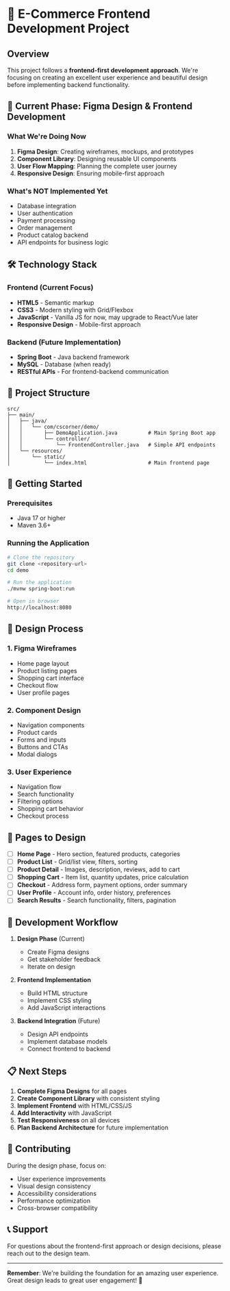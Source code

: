 # 🚀 E-Commerce Frontend Development Project

## Overview

This project follows a **frontend-first development approach**. We're focusing on creating an excellent user experience and beautiful design before implementing backend functionality.

## 🎯 Current Phase: Figma Design & Frontend Development

### What We're Doing Now

1. **Figma Design**: Creating wireframes, mockups, and prototypes
2. **Component Library**: Designing reusable UI components
3. **User Flow Mapping**: Planning the complete user journey
4. **Responsive Design**: Ensuring mobile-first approach

### What's NOT Implemented Yet

- Database integration
- User authentication
- Payment processing
- Order management
- Product catalog backend
- API endpoints for business logic

## 🛠️ Technology Stack

### Frontend (Current Focus)

- **HTML5** - Semantic markup
- **CSS3** - Modern styling with Grid/Flexbox
- **JavaScript** - Vanilla JS for now, may upgrade to React/Vue later
- **Responsive Design** - Mobile-first approach

### Backend (Future Implementation)

- **Spring Boot** - Java backend framework
- **MySQL** - Database (when ready)
- **RESTful APIs** - For frontend-backend communication

## 📁 Project Structure

```
src/
├── main/
│   ├── java/
│   │   └── com/cscorner/demo/
│   │       ├── DemoApplication.java          # Main Spring Boot app
│   │       └── controller/
│   │           └── FrontendController.java   # Simple API endpoints
│   └── resources/
│       └── static/
│           └── index.html                    # Main frontend page
```

## 🚀 Getting Started

### Prerequisites

- Java 17 or higher
- Maven 3.6+

### Running the Application

```bash
# Clone the repository
git clone <repository-url>
cd demo

# Run the application
./mvnw spring-boot:run

# Open in browser
http://localhost:8080
```

## 🎨 Design Process

### 1. Figma Wireframes

- Home page layout
- Product listing pages
- Shopping cart interface
- Checkout flow
- User profile pages

### 2. Component Design

- Navigation components
- Product cards
- Forms and inputs
- Buttons and CTAs
- Modal dialogs

### 3. User Experience

- Navigation flow
- Search functionality
- Filtering options
- Shopping cart behavior
- Checkout process

## 📱 Pages to Design

- [ ] **Home Page** - Hero section, featured products, categories
- [ ] **Product List** - Grid/list view, filters, sorting
- [ ] **Product Detail** - Images, description, reviews, add to cart
- [ ] **Shopping Cart** - Item list, quantity updates, price calculation
- [ ] **Checkout** - Address form, payment options, order summary
- [ ] **User Profile** - Account info, order history, preferences
- [ ] **Search Results** - Search functionality, filters, pagination

## 🔄 Development Workflow

1. **Design Phase** (Current)

   - Create Figma designs
   - Get stakeholder feedback
   - Iterate on design

2. **Frontend Implementation**

   - Build HTML structure
   - Implement CSS styling
   - Add JavaScript interactions

3. **Backend Integration** (Future)
   - Design API endpoints
   - Implement database models
   - Connect frontend to backend

## 📋 Next Steps

1. **Complete Figma Designs** for all pages
2. **Create Component Library** with consistent styling
3. **Implement Frontend** with HTML/CSS/JS
4. **Add Interactivity** with JavaScript
5. **Test Responsiveness** on all devices
6. **Plan Backend Architecture** for future implementation

## 🤝 Contributing

During the design phase, focus on:

- User experience improvements
- Visual design consistency
- Accessibility considerations
- Performance optimization
- Cross-browser compatibility

## 📞 Support

For questions about the frontend-first approach or design decisions, please reach out to the design team.

---

**Remember**: We're building the foundation for an amazing user experience. Great design leads to great user engagement! 🎉
